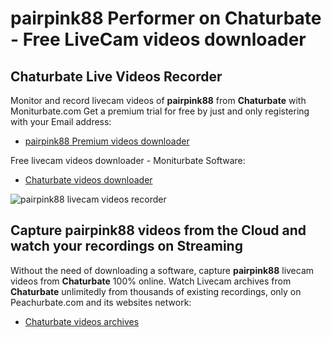 # pairpink88 Performer on Chaturbate - Free LiveCam videos downloader

## Chaturbate Live Videos Recorder

Monitor and record livecam videos of **pairpink88** from **Chaturbate** with Moniturbate.com
Get a premium trial for free by just and only registering with your Email address:
* [pairpink88 Premium videos downloader](https://moniturbate.com/request-demo-licence-key.html)

Free livecam videos downloader - Moniturbate Software:
* [Chaturbate videos downloader](https://moniturbate.com/moniturbate-download-software.html)

![pairpink88 livecam videos recorder](https://peachurnet.com/templates/moniturbate-software.png)


## Capture pairpink88 videos from the Cloud and watch your recordings on Streaming

Without the need of downloading a software, capture **pairpink88** livecam videos from **Chaturbate** 100% online.
Watch Livecam archives from **Chaturbate** unlimitedly from thousands of existing recordings, only on Peachurbate.com and its websites network:
* [Chaturbate videos archives](https://peachurnet.com/)